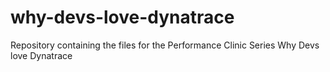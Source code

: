 # why-devs-love-dynatrace
Repository containing the files for the Performance Clinic Series Why Devs love Dynatrace 
